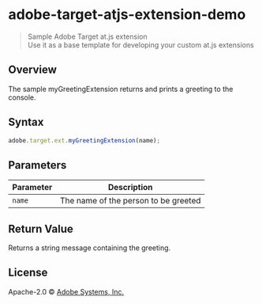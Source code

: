 # adobe-target-atjs-extension-demo
> Sample Adobe Target at.js extension  
> Use it as a base template for developing your custom at.js extensions

## Overview

The sample myGreetingExtension returns and prints a greeting to the console.

## Syntax

```javascript
adobe.target.ext.myGreetingExtension(name);
```

## Parameters

Parameter | Description
--------- | -----------
`name`    | The name of the person to be greeted

## Return Value

Returns a string message containing the greeting.

## License

Apache-2.0 © [Adobe Systems, Inc.](http://www.adobe.com)
